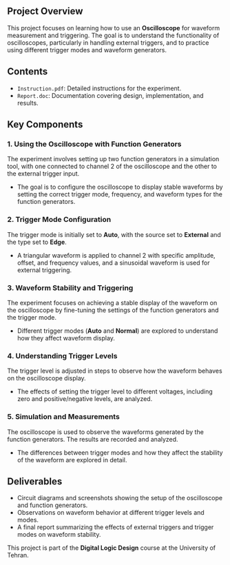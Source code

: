 ## Project Overview

This project focuses on learning how to use an **Oscilloscope** for waveform measurement and triggering. The goal is to understand the functionality of oscilloscopes, particularly in handling external triggers, and to practice using different trigger modes and waveform generators.

## Contents

- `Instruction.pdf`: Detailed instructions for the experiment.
- `Report.doc`: Documentation covering design, implementation, and results.

## Key Components

### 1. Using the Oscilloscope with Function Generators
The experiment involves setting up two function generators in a simulation tool, with one connected to channel 2 of the oscilloscope and the other to the external trigger input.
   - The goal is to configure the oscilloscope to display stable waveforms by setting the correct trigger mode, frequency, and waveform types for the function generators.

### 2. Trigger Mode Configuration
The trigger mode is initially set to **Auto**, with the source set to **External** and the type set to **Edge**.
   - A triangular waveform is applied to channel 2 with specific amplitude, offset, and frequency values, and a sinusoidal waveform is used for external triggering.

### 3. Waveform Stability and Triggering
The experiment focuses on achieving a stable display of the waveform on the oscilloscope by fine-tuning the settings of the function generators and the trigger mode.
   - Different trigger modes (**Auto** and **Normal**) are explored to understand how they affect waveform display.

### 4. Understanding Trigger Levels
The trigger level is adjusted in steps to observe how the waveform behaves on the oscilloscope display.
   - The effects of setting the trigger level to different voltages, including zero and positive/negative levels, are analyzed.

### 5. Simulation and Measurements
The oscilloscope is used to observe the waveforms generated by the function generators. The results are recorded and analyzed.
   - The differences between trigger modes and how they affect the stability of the waveform are explored in detail.

## Deliverables
- Circuit diagrams and screenshots showing the setup of the oscilloscope and function generators.
- Observations on waveform behavior at different trigger levels and modes.
- A final report summarizing the effects of external triggers and trigger modes on waveform stability.

This project is part of the **Digital Logic Design** course at the University of Tehran.